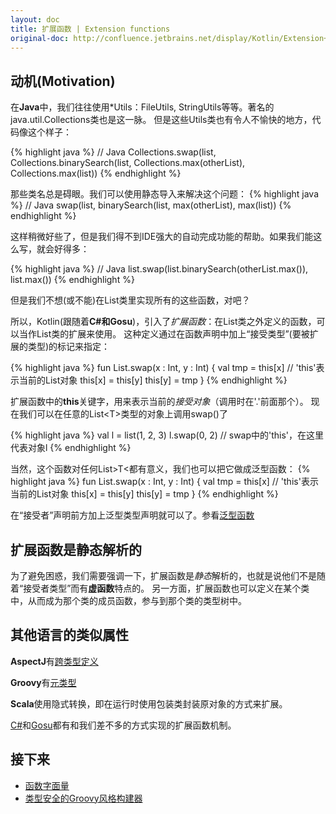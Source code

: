 ```yaml
---
layout: doc
title: 扩展函数 | Extension functions
original-doc: http://confluence.jetbrains.net/display/Kotlin/Extension+functions
---
```



## 动机(Motivation)

在**Java**中，我们往往使用\*Utils：FileUtils, StringUtils等等。著名的java.util.Collections类也是这一脉。
但是这些Utils类也有令人不愉快的地方，代码像这个样子：

{% highlight java %}
// Java
Collections.swap(list, Collections.binarySearch(list, Collections.max(otherList), Collections.max(list))
{% endhighlight %}


那些类名总是碍眼。我们可以使用静态导入来解决这个问题： 
{% highlight java %}
// Java
swap(list, binarySearch(list, max(otherList), max(list))
{% endhighlight %}


这样稍微好些了，但是我们得不到IDE强大的自动完成功能的帮助。如果我们能这么写，就会好得多：

{% highlight java %}
// Java
list.swap(list.binarySearch(otherList.max()), list.max())
{% endhighlight %}


但是我们不想(或不能)在List类里实现所有的这些函数，对吧？

所以，Kotlin(跟随着**C#**和**Gosu**)，引入了*扩展函数*：在List类之外定义的函数，可以当作List类的扩展来使用。
这种定义通过在函数声明中加上“接受类型”(要被扩展的类型)的标记来指定：

{% highlight java %}
fun List<T>.swap(x : Int, y : Int) {
  val tmp = this[x] // 'this'表示当前的List对象
  this[x] = this[y]
  this[y] = tmp
}
{% endhighlight %}
<!--[]()-->

扩展函数中的**this**关键字，用来表示当前的*接受对象*（调用时在'.'前面那个）。
现在我们可以在任意的List&lt;T&gt;类型的对象上调用swap()了

{% highlight java %}
val l = list(1, 2, 3)
l.swap(0, 2) // swap中的'this'，在这里代表对象l
{% endhighlight %}


当然，这个函数对任何List&gt;T&lt;都有意义，我们也可以把它做成泛型函数：
{% highlight java %}
fun <T> List<T>.swap(x : Int, y : Int) {
  val tmp = this[x] // 'this'表示当前的List对象
  this[x] = this[y]
  this[y] = tmp
}
{% endhighlight %}
<!--[]()-->

在“接受者”声明前方加上泛型类型声明就可以了。参看[泛型函数](posts/generics#generic-functions)

## 扩展函数是静态解析的

为了避免困惑，我们需要强调一下，扩展函数是*静态*解析的，也就是说他们不是随着“接受者类型”而有**虚函数**特点的。
另一方面，扩展函数也可以定义在某个类中，从而成为那个类的成员函数，参与到那个类的类型树中。

##  其他语言的类似属性

**AspectJ**有[跨类型定义](http://www.eclipse.org/aspectj/doc/released/adk15notebook/ataspectj-itds.html)

**Groovy**有[元类型](http://groovy.codehaus.org/JN3525-MetaClasses)

**Scala**使用隐式转换，即在运行时使用包装类封装原对象的方式来扩展。

[C#](http://msdn.microsoft.com/en-us/library/bb383977.aspx)和[Gosu](http://gosu-lang.org/doc/wwhelp/wwhimpl/api.htm?&context=gosu&src=enhancements&topic=Using_Enhancements)都有和我们差不多的方式实现的扩展函数机制。

## 接下来

* [函数字面量](posts/function-literals)
* [类型安全的Groovy风格构建器](posts/type-safe-groovy-style-builders)





